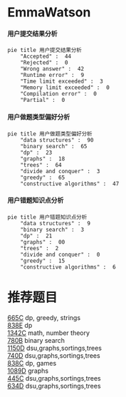# EmmaWatson

<!-- tabs:start -->



#### **用户提交结果分析**

```mermaid
pie title 用户提交结果分析
    "Accepted" :  44
    "Rejected" :  0
    "Wrong answer" :  42
    "Runtime error" :  9
    "Time limit exceeded" :  3
    "Memory limit exceeded" :  0
    "Compilation error" :  0
    "Partial" :  0
```

#### **用户做题类型偏好分析**

```mermaid
pie title 用户做题类型偏好分析
    "data structures" :  90
    "binary search" :  65
    "dp" :  23
    "graphs" :  18
    "trees" :  64
    "divide and conquer" :  3
    "greedy" :  65
    "constructive algorithms" :  47
```
#### **用户错题知识点分析**

```mermaid
pie title 用户错题知识点分析
    "data structures" :  9
    "binary search" :  3
    "dp" :  21
    "graphs" :  00
    "trees" :  2
    "divide and conquer" :  0
    "greedy" :  15
    "constructive algorithms" :  6
```



<!-- tabs:end -->
# 推荐题目
[665C](https://codeforces.com/contest/665/problem/C)		dp,
                        greedy,
                        strings		  
[838E](https://codeforces.com/contest/838/problem/E)		dp		  
[1342C](https://codeforces.com/contest/1342/problem/C)		math,
                        number theory		  
[780B](https://codeforces.com/contest/780/problem/B)		binary search		  
[1150D](https://codeforces.com/contest/1150/problem/D)		dsu,graphs,sortings,trees		  
[740D](https://codeforces.com/contest/740/problem/D)		dsu,graphs,sortings,trees		  
[838C](https://codeforces.com/contest/838/problem/C)		dp,
                        games		  
[1089D](https://codeforces.com/contest/1089/problem/D)		graphs		  
[445C](https://codeforces.com/contest/445/problem/C)		dsu,graphs,sortings,trees		  
[634D](https://codeforces.com/contest/634/problem/D)		dsu,graphs,sortings,trees		  
